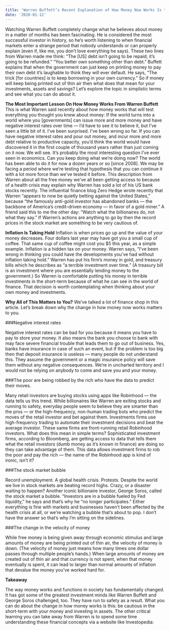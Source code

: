 ```yaml
---
title: 'Warren Buffett’s Recent Explanation of How Money Now Works Is the Most Important in History'
date: '2020-01-12'
---
```


Watching Warren Buffett completely change what he believes about money in a matter of months has been fascinating.
He is considered the most successful investor in history, so he’s worth listening to when financial markets enter a strange period that nobody understands or can properly explain (even if, like me, you don’t love everything he says).
These two lines from Warren made me think:
“The [US] debt isn’t going to be repaid; it’s going to be refunded.”
“You better own something other than debt.”
Buffett explains that when the government can just keep on printing money to pay their own debt it’s laughable to think they will ever default. He says, “The trick [for countries] is to keep borrowing in your own currency.”
So if money will keep being printed out of thin air then what does that mean for your investments, assets and savings? Let’s explore the topic in simplistic terms and see what you can do about it.

**The Most Important Lesson On How Money Works From Warren Buffett**
This is what Warren said recently about how money works that will test everything you thought you knew about money:
If the world turns into a world where you [governments] can issue more and more money and have negative interest rates over time — I’d have to see it to believe it, but I’ve seen a little bit of it. I’ve been surprised. I’ve been wrong so far.
If you can have negative interest rates and pour out money, and incur more and more debt relative to productive capacity, you’d think the world would have discovered it in the first couple of thousand years rather than just coming on it now. We will see.
It’s probably the most interesting question I’ve ever seen in economics.
Can you keep doing what we’re doing now? The world has been able to do it for now a dozen years or so [since 2008]. We may be facing a period where we’re testing that hypothesis that you can continue it with a lot more force than we’ve tested it before.
This description from Warren about all the free money we’ve all been getting access to because of a health crisis may explain why Warren has sold a lot of his US bank stocks recently.
The influential finance blog Zero Hedge wrote recently that Warren “appears to now be quietly betting against the United States,” because “the famously anti-gold investor has abandoned banks — the backbone of America’s credit-driven economy — in favor of a gold miner.”
A friend said this to me the other day: “Watch what the billionaires do, not what they say.” If Warren’s actions are anything to go by then the record prices in the stock market are something to be very cautious of.

**Inflation Is Taking Hold**
Inflation is when prices go up and the value of your money decreases. Four dollars last year may have got you a small cup of coffee. That same cup of coffee might cost you $5 this year, as a simple example.
Inflation is a hidden tax on your money.
Warren says, “I’ve been wrong in thinking you could have the developments you’ve had without inflation taking hold.”
Warren has put his firm’s money in gold, and treasury bills which he describes as “a terrible investment over time.” (A treasury bill is an investment where you are essentially lending money to the government.)
So Warren is comfortable putting his money in terrible investments in the short-term because of what he can see in the world of finance. That decision is worth contemplating when thinking about your own money and investments.

**Why All of This Matters to You?**
We’ve talked a lot of finance shop in this article. Let’s break down why the change in how money now works matters to you.

###Negative interest rates

Negative interest rates can be bad for you because it means you have to pay to store your money. It also means the bank you choose to bank with may face severe financial trouble that leads them to go out of business.
Yes, banks have insurance in case of such an event, but if the problem is too big then that deposit insurance is useless — many people do not understand this. They assume the government or a magic insurance policy will save them without any negative consequences.
We’re in uncharted territory and I would not be relying on anybody to come and save you and your money.

###The poor are being robbed by the rich who have the data to predict their moves.

Many retail investors are buying stocks using apps like Robinhood — the data tells us this trend.
While billionaires like Warren are exiting stocks and running to safety, everyday people seem to believe they are smarter than the pros — or the high-frequency, non-human trading bots who predict the moves of the retail investor and bet against them.
Investments firms use high-frequency trading to automate their investment decisions and beat the average investor. These same firms are front-running retail Robinhood investors. What does this mean in simple terms?
Sophisticated investment firms, according to Bloomberg, are getting access to data that tells them what the retail investors (dumb money as it’s known in finance) are doing so they can take advantage of them.
This data allows investment firms to rob the poor and pay the rich — the name of the Robinhood app is kind of ironic, isn’t it?

###The stock market bubble

Record unemployment. A global health crisis. Protests. Despite the world we live in stock markets are beating record highs. Crazy, or a disaster waiting to happen?
Another iconic billionaire investor, George Soros, called the stock market a bubble. “Investors are in a bubble fueled by Fed liquidity,” he says and that’s why he “no longer participates.”
Either everything is fine with markets and businesses haven’t been affected by the health crisis at all, or we’re watching a bubble that’s about to pop. I don’t have the answer so that’s why I’m sitting on the sidelines.

###The change in the velocity of money

While free money is being given away through economic stimulus and large amounts of money are being printed out of thin air, the velocity of money is down. (The velocity of money just means how many times one dollar passes through multiple people’s hands.)
When large amounts of money are created out of thin air and that currency is not spent, when that money eventually is spent, it can lead to larger than normal amounts of inflation that devalue the money you’ve worked hard for.

**Takeaway**

The way money works and functions in society has fundamentally changed. It has got some of the greatest investment minds like Warren Buffett and George Soros challenged, too. They have run to safety as a result.
What you can do about the change in how money works is this: be cautious in the short-term with your money and investing in assets.
The other critical learning you can take away from Warren is to spend some time understanding these financial concepts via a website like Investopedia: